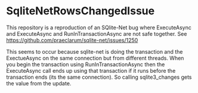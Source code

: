 # SqliteNetRowsChangedIssue

This repository is a reproduction of an SQlite-Net bug where ExecuteAsync and ExecuteAsync and RunInTransactionAsync are not safe together. See https://github.com/praeclarum/sqlite-net/issues/1250

This seems to occur because sqlite-net is doing the transaction and the ExectueAsync on the same connection but from different threads. When you begin the transaction using RunInTransactionAsync then the ExecuteAsync call ends up using that transaction if it runs before the transaction ends (its the same connection). So calling sqlite3_changes gets the value from the update.